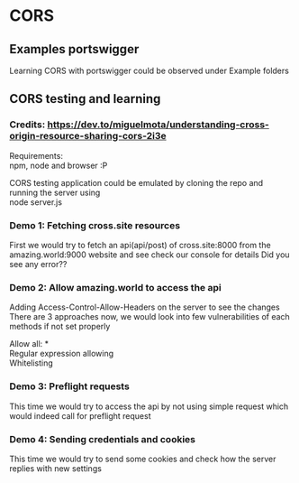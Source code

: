 # CORS

## Examples portswigger
Learning CORS with portswigger could be observed under Example folders

## CORS testing and learning
### Credits: https://dev.to/miguelmota/understanding-cross-origin-resource-sharing-cors-2i3e

Requirements:   
npm, node and browser :P 

CORS testing application could be emulated by cloning the repo and running the server using   
node server.js   
   
### Demo 1: Fetching cross.site resources   
First we would try to fetch an api(api/post) of cross.site:8000 from the amazing.world:9000 website and see check our console for details Did you see any error??   

### Demo 2: Allow amazing.world to access the api   
Adding Access-Control-Allow-Headers on the server to see the changes   
There are 3 approaches now, we would look into few vulnerabilities of each methods if not set properly   
   
Allow all: *   
Regular expression allowing   
Whitelisting   

### Demo 3: Preflight requests   
This time we would try to access the api by not using simple request which would indeed call for preflight request   

### Demo 4: Sending credentials and cookies   
This time we would try to send some cookies and check how the server replies with new settings   
